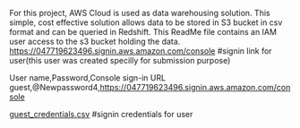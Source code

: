 For this project, AWS Cloud is used as data warehousing solution. This simple, cost effective solution allows data to be stored in S3 bucket in csv format and can be queried in Redshift. This ReadMe file contains an IAM user access to the s3 bucket holding the data.
https://047719623496.signin.aws.amazon.com/console            #signin link for user(this user was created specilly for submission purpose)

User name,Password,Console sign-in URL
guest,@Newpassword4,https://047719623496.signin.aws.amazon.com/console

[guest_credentials.csv](https://github.com/user-attachments/files/17305183/guest_credentials.csv)     #signin credentials for user 


